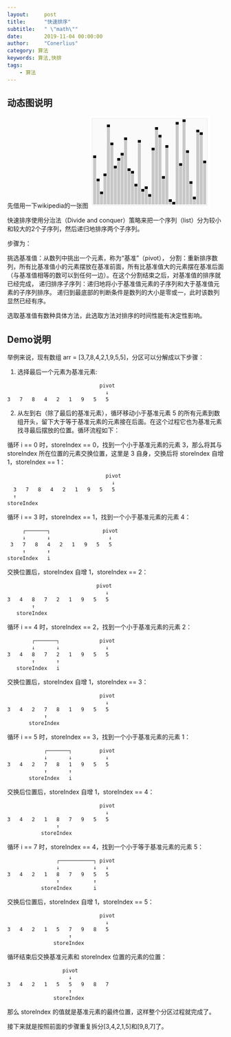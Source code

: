 ```yaml
---
layout:     post
title:      "快速排序"
subtitle:   " \"math\""
date:       2019-11-04 00:00:00
author:     "Conerlius"
category: 算法
keywords: 算法,快排
tags:
    - 算法
---
```


## 动态图说明
先借用一下wikipedia的一张图
![png](/images/Algorithm/Sorting_quicksort_anim.gif)

快速排序使用分治法（Divide and conquer）策略来把一个序列（list）分为较小和较大的2个子序列，然后递归地排序两个子序列。

步骤为：

挑选基准值：从数列中挑出一个元素，称为“基准”（pivot），
分割：重新排序数列，所有比基准值小的元素摆放在基准前面，所有比基准值大的元素摆在基准后面（与基准值相等的数可以到任何一边）。在这个分割结束之后，对基准值的排序就已经完成，
递归排序子序列：递归地将小于基准值元素的子序列和大于基准值元素的子序列排序。
递归到最底部的判断条件是数列的大小是零或一，此时该数列显然已经有序。

选取基准值有数种具体方法，此选取方法对排序的时间性能有决定性影响。

## Demo说明
举例来说，现有数组 arr = [3,7,8,4,2,1,9,5,5]，分区可以分解成以下步骤：

1. 选择最后一个元素为基准元素:
```
                              pivot
                                ↓
3   7   8   4   2   1   9   5   5
```
2. 从左到右（除了最后的基准元素），循环移动小于基准元素 5 的所有元素到数组开头，留下大于等于基准元素的元素接在后面。在这个过程它也为基准元素找寻最后摆放的位置。循环流程如下：

循环 i == 0 时，storeIndex == 0，找到一个小于基准元素的元素 3，那么将其与 storeIndex 所在位置的元素交换位置，这里是 3 自身，交换后将 storeIndex 自增 1，storeIndex == 1：
```
                                pivot
                                  ↓
  3   7   8   4   2   1   9   5   5
  ↑
storeIndex
```
循环 i == 3 时，storeIndex == 1，找到一个小于基准元素的元素 4：
```
     ┌───────┐                 pivot
     ↓       ↓                   ↓
 3   7   8   4   2   1   9   5   5
     ↑       ↑
storeIndex   i
```
交换位置后，storeIndex 自增 1，storeIndex == 2：
```
                             pivot
                                ↓
3   4   8   7   2   1   9   5   5
        ↑           
   storeIndex
```
循环 i == 4 时，storeIndex == 2，找到一个小于基准元素的元素 2：
```
        ┌───────┐             pivot
        ↓       ↓               ↓
3   4   8   7   2   1   9   5   5
        ↑       ↑
   storeIndex   i
```
交换位置后，storeIndex 自增 1，storeIndex == 3：
```
                              pivot
                                ↓
3   4   2   7   8   1   9   5   5
            ↑           
       storeIndex
```
循环 i == 5 时，storeIndex == 3，找到一个小于基准元素的元素 1：
```
            ┌───────┐         pivot
            ↓       ↓           ↓
3   4   2   7   8   1   9   5   5
            ↑       ↑
       storeIndex   i
```
交换后位置后，storeIndex 自增 1，storeIndex == 4：
```
                              pivot
                                ↓
3   4   2   1   8   7   9   5   5
                ↑           
           storeIndex
```
循环 i == 7 时，storeIndex == 4，找到一个小于等于基准元素的元素 5：
```
                ┌───────────┐ pivot
                ↓           ↓   ↓
3   4   2   1   8   7   9   5   5
                ↑           ↑
           storeIndex       i
```
交换后位置后，storeIndex 自增 1，storeIndex == 5：
```
                              pivot
                                ↓
3   4   2   1   5   7   9   8   5
                    ↑           
               storeIndex
```
循环结束后交换基准元素和 storeIndex 位置的元素的位置：
```
                  pivot
                    ↓
3   4   2   1   5   5   9   8   7
                    ↑           
               storeIndex
```
那么 storeIndex 的值就是基准元素的最终位置，这样整个分区过程就完成了。

接下来就是按照前面的步骤重复拆分[3,4,2,1,5]和[9,8,7]了。
